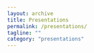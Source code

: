 ```yaml
---
layout: archive
title: Presentations
permalink: /presentations/
tagline: ""
category: "presentations"
---
```

